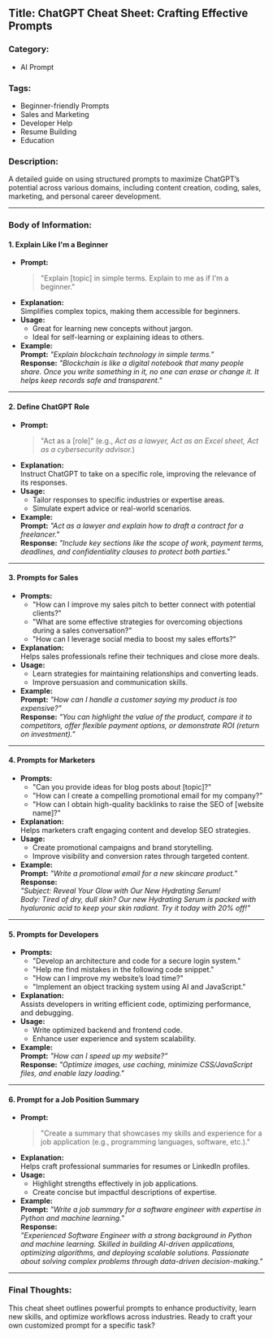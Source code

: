 ## Title: ChatGPT Cheat Sheet: Crafting Effective Prompts

### Category:
- AI Prompt

### Tags:
- Beginner-friendly Prompts
- Sales and Marketing
- Developer Help
- Resume Building
- Education

### Description:
A detailed guide on using structured prompts to maximize ChatGPT’s potential across various domains, including content creation, coding, sales, marketing, and personal career development.

---

### Body of Information:

#### 1. Explain Like I'm a Beginner
- **Prompt:**  
  > "Explain [topic] in simple terms. Explain to me as if I'm a beginner."
- **Explanation:**  
  Simplifies complex topics, making them accessible for beginners.
- **Usage:**  
  - Great for learning new concepts without jargon.
  - Ideal for self-learning or explaining ideas to others.
- **Example:**  
  **Prompt:** *"Explain blockchain technology in simple terms."*  
  **Response:** *"Blockchain is like a digital notebook that many people share. Once you write something in it, no one can erase or change it. It helps keep records safe and transparent."*

---

#### 2. Define ChatGPT Role
- **Prompt:**  
  > "Act as a [role]" (e.g., *Act as a lawyer, Act as an Excel sheet, Act as a cybersecurity advisor.*)
- **Explanation:**  
  Instruct ChatGPT to take on a specific role, improving the relevance of its responses.
- **Usage:**  
  - Tailor responses to specific industries or expertise areas.
  - Simulate expert advice or real-world scenarios.
- **Example:**  
  **Prompt:** *"Act as a lawyer and explain how to draft a contract for a freelancer."*  
  **Response:** *"Include key sections like the scope of work, payment terms, deadlines, and confidentiality clauses to protect both parties."*

---

#### 3. Prompts for Sales
- **Prompts:**
  - "How can I improve my sales pitch to better connect with potential clients?"
  - "What are some effective strategies for overcoming objections during a sales conversation?"
  - "How can I leverage social media to boost my sales efforts?"
- **Explanation:**  
  Helps sales professionals refine their techniques and close more deals.
- **Usage:**  
  - Learn strategies for maintaining relationships and converting leads.
  - Improve persuasion and communication skills.
- **Example:**  
  **Prompt:** *"How can I handle a customer saying my product is too expensive?"*  
  **Response:** *"You can highlight the value of the product, compare it to competitors, offer flexible payment options, or demonstrate ROI (return on investment)."*

---

#### 4. Prompts for Marketers
- **Prompts:**  
  - "Can you provide ideas for blog posts about [topic]?"
  - "How can I create a compelling promotional email for my company?"
  - "How can I obtain high-quality backlinks to raise the SEO of [website name]?"
- **Explanation:**  
  Helps marketers craft engaging content and develop SEO strategies.
- **Usage:**  
  - Create promotional campaigns and brand storytelling.
  - Improve visibility and conversion rates through targeted content.
- **Example:**  
  **Prompt:** *"Write a promotional email for a new skincare product."*  
  **Response:**  
  *"Subject: Reveal Your Glow with Our New Hydrating Serum!  
  Body: Tired of dry, dull skin? Our new Hydrating Serum is packed with hyaluronic acid to keep your skin radiant. Try it today with 20% off!"*

---

#### 5. Prompts for Developers
- **Prompts:**  
  - "Develop an architecture and code for a secure login system."
  - "Help me find mistakes in the following code snippet."
  - "How can I improve my website’s load time?"
  - "Implement an object tracking system using AI and JavaScript."
- **Explanation:**  
  Assists developers in writing efficient code, optimizing performance, and debugging.
- **Usage:**  
  - Write optimized backend and frontend code.
  - Enhance user experience and system scalability.
- **Example:**  
  **Prompt:** *"How can I speed up my website?"*  
  **Response:** *"Optimize images, use caching, minimize CSS/JavaScript files, and enable lazy loading."*

---

#### 6. Prompt for a Job Position Summary
- **Prompt:**  
  > "Create a summary that showcases my skills and experience for a job application (e.g., programming languages, software, etc.)."
- **Explanation:**  
  Helps craft professional summaries for resumes or LinkedIn profiles.
- **Usage:**  
  - Highlight strengths effectively in job applications.
  - Create concise but impactful descriptions of expertise.
- **Example:**  
  **Prompt:** *"Write a job summary for a software engineer with expertise in Python and machine learning."*  
  **Response:**  
  *"Experienced Software Engineer with a strong background in Python and machine learning. Skilled in building AI-driven applications, optimizing algorithms, and deploying scalable solutions. Passionate about solving complex problems through data-driven decision-making."*

---

### Final Thoughts:
This cheat sheet outlines powerful prompts to enhance productivity, learn new skills, and optimize workflows across industries. Ready to craft your own customized prompt for a specific task?
